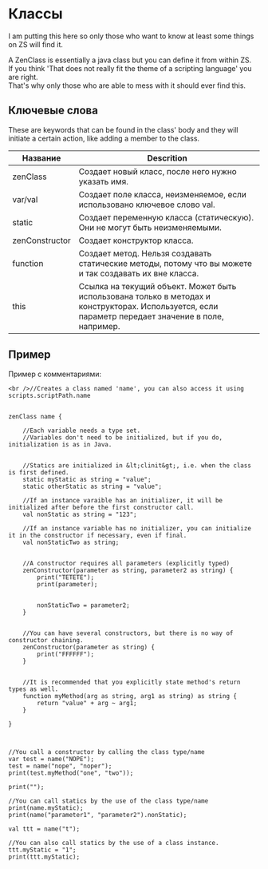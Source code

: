 # Классы

I am putting this here so only those who want to know at least some things on ZS will find it.

A ZenClass is essentially a java class but you can define it from within ZS.  
If you think 'That does not really fit the theme of a scripting language' you are right.  
That's why only those who are able to mess with it should ever find this.

## Ключевые слова

These are keywords that can be found in the class' body and they will initiate a certain action, like adding a member to the class.

| Название       | Descrition                                                                                                                                          |
| -------------- | --------------------------------------------------------------------------------------------------------------------------------------------------- |
| zenClass       | Создает новый класс, после него нужно указать имя.                                                                                                  |
| var/val        | Создает поле класса, неизменяемое, если использовано ключевое слово val.                                                                            |
| static         | Создает переменную класса (статическую). Они не могут быть неизменяемыми.                                                                           |
| zenConstructor | Создает конструктор класса.                                                                                                                         |
| function       | Создает метод. Нельзя создавать статические методы, потому что вы можете и так создавать их вне класса.                                             |
| this           | Ссылка на текущий объект. Может быть использована только в методах и конструкторах. Используется, если параметр передает значение в поле, например. |

## Пример

Пример с комментариями:

```zenscript
<br />//Creates a class named 'name', you can also access it using scripts.scriptPath.name


zenClass name {

    //Each variable needs a type set. 
    //Variables don't need to be initialized, but if you do, initialization is as in Java.


    //Statics are initialized in &lt;clinit&gt;, i.e. when the class is first defined.
    static myStatic as string = "value";
    static otherStatic as string = "value";

    //If an instance varaible has an initializer, it will be initialized after before the first constructor call.
    val nonStatic as string = "123";

    //If an instance variable has no initializer, you can initialize it in the constructor if necessary, even if final.
    val nonStaticTwo as string;


    //A constructor requires all parameters (explicitly typed)
    zenConstructor(parameter as string, parameter2 as string) {
        print("TETETE");
        print(parameter);


        nonStaticTwo = parameter2;
    }


    //You can have several constructors, but there is no way of constructor chaining.
    zenConstructor(parameter as string) {
        print("FFFFFF");
    }


    //It is recommended that you explicitly state method's return types as well.
    function myMethod(arg as string, arg1 as string) as string {
        return "value" + arg ~ arg1;
    }

}



//You call a constructor by calling the class type/name
var test = name("NOPE");
test = name("nope", "noper");
print(test.myMethod("one", "two"));

print("");

//You can call statics by the use of the class type/name
print(name.myStatic);
print(name("parameter1", "parameter2").nonStatic);

val ttt = name("t");

//You can also call statics by the use of a class instance.
ttt.myStatic = "1";
print(ttt.myStatic);
```